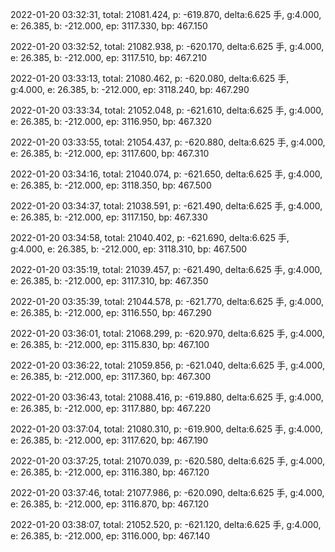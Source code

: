 2022-01-20 03:32:31, total: 21081.424, p: -619.870, delta:6.625 手, g:4.000, e: 26.385, b: -212.000, ep: 3117.330, bp: 467.150

2022-01-20 03:32:52, total: 21082.938, p: -620.170, delta:6.625 手, g:4.000, e: 26.385, b: -212.000, ep: 3117.510, bp: 467.210

2022-01-20 03:33:13, total: 21080.462, p: -620.080, delta:6.625 手, g:4.000, e: 26.385, b: -212.000, ep: 3118.240, bp: 467.290

2022-01-20 03:33:34, total: 21052.048, p: -621.610, delta:6.625 手, g:4.000, e: 26.385, b: -212.000, ep: 3116.950, bp: 467.320

2022-01-20 03:33:55, total: 21054.437, p: -620.880, delta:6.625 手, g:4.000, e: 26.385, b: -212.000, ep: 3117.600, bp: 467.310

2022-01-20 03:34:16, total: 21040.074, p: -621.650, delta:6.625 手, g:4.000, e: 26.385, b: -212.000, ep: 3118.350, bp: 467.500

2022-01-20 03:34:37, total: 21038.591, p: -621.490, delta:6.625 手, g:4.000, e: 26.385, b: -212.000, ep: 3117.150, bp: 467.330

2022-01-20 03:34:58, total: 21040.402, p: -621.690, delta:6.625 手, g:4.000, e: 26.385, b: -212.000, ep: 3118.310, bp: 467.500

2022-01-20 03:35:19, total: 21039.457, p: -621.490, delta:6.625 手, g:4.000, e: 26.385, b: -212.000, ep: 3117.310, bp: 467.350

2022-01-20 03:35:39, total: 21044.578, p: -621.770, delta:6.625 手, g:4.000, e: 26.385, b: -212.000, ep: 3116.550, bp: 467.290

2022-01-20 03:36:01, total: 21068.299, p: -620.970, delta:6.625 手, g:4.000, e: 26.385, b: -212.000, ep: 3115.830, bp: 467.100

2022-01-20 03:36:22, total: 21059.856, p: -621.040, delta:6.625 手, g:4.000, e: 26.385, b: -212.000, ep: 3117.360, bp: 467.300

2022-01-20 03:36:43, total: 21088.416, p: -619.880, delta:6.625 手, g:4.000, e: 26.385, b: -212.000, ep: 3117.880, bp: 467.220

2022-01-20 03:37:04, total: 21080.310, p: -619.900, delta:6.625 手, g:4.000, e: 26.385, b: -212.000, ep: 3117.620, bp: 467.190

2022-01-20 03:37:25, total: 21070.039, p: -620.580, delta:6.625 手, g:4.000, e: 26.385, b: -212.000, ep: 3116.380, bp: 467.120

2022-01-20 03:37:46, total: 21077.986, p: -620.090, delta:6.625 手, g:4.000, e: 26.385, b: -212.000, ep: 3116.870, bp: 467.120

2022-01-20 03:38:07, total: 21052.520, p: -621.120, delta:6.625 手, g:4.000, e: 26.385, b: -212.000, ep: 3116.000, bp: 467.140